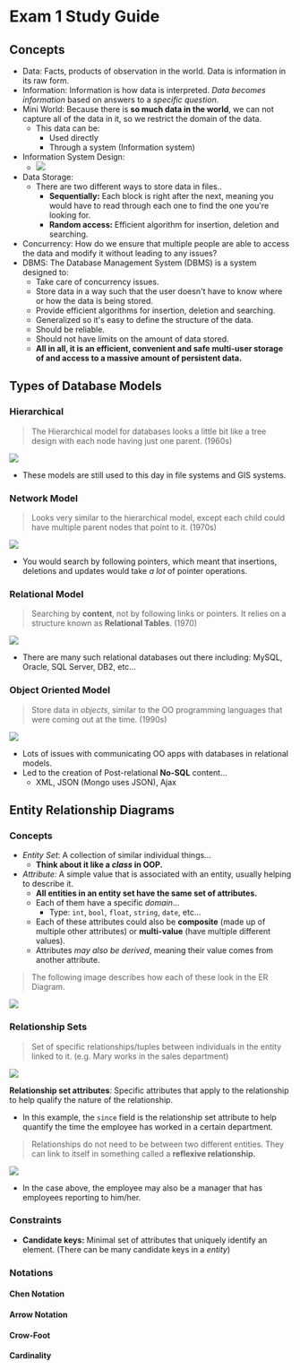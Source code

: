 # Exam 1 Study Guide

## Concepts

- Data: Facts, products of observation in the world. Data is information in its raw form.
- Information: Information is how data is interpreted. *Data becomes information* based on answers to a *specific question*.
- Mini World: Because there is **so much data in the world**, we can not capture all of the data in it, so we restrict the domain of the data. 
	- This data can be:
		- Used directly
		- Through a system (Information system)
- Information System Design:
	- ![](imgs/info-sys-design.png)
- Data Storage:
	- There are two different ways to store data in files..
		- **Sequentially:** Each block is right after the next, meaning you would have to read through each one to find the one you're looking for.
		- **Random access:** Efficient algorithm for insertion, deletion and searching.
- Concurrency: How do we ensure that multiple people are able to access the data and modify it without leading to any issues?
- DBMS: The Database Management System (DBMS) is a system designed to:
	- Take care of concurrency issues.
	- Store data in a way such that the user doesn't have to know where or how the data is being stored.
	- Provide efficient algorithms for insertion, deletion and searching.
	- Generalized so it's easy to define the structure of the data.
	- Should be reliable.
	- Should not have limits on the amount of data stored.
	- **All in all, it is an efficient, convenient and safe multi-user storage of and access to a massive amount of persistent data.**

## Types of Database Models

### Hierarchical

> The Hierarchical model for databases looks a little bit like a tree design with each node having just one parent. (1960s)

![](imgs/dbms-hier.png)

- These models are still used to this day in file systems and GIS systems.

### Network Model

> Looks very similar to the hierarchical model, except each child could have multiple parent nodes that point to it. (1970s)

![](imgs/dmbs-network.png)

- You would search by following pointers, which meant that insertions, deletions and updates would take *a lot* of pointer operations.

### Relational Model

> Searching by **content**, not by following links or pointers. It relies on a structure known as **Relational Tables**. (1970)

![](imgs/dmbs-relational.png)

- There are many such relational databases out there including: MySQL, Oracle, SQL Server, DB2, etc...

### Object Oriented Model

> Store data in *objects*, similar to the OO programming languages that were coming out at the time. (1990s)

![](imgs/dbms-oo.png)

- Lots of issues with communicating OO apps with databases in relational models. 
- Led to the creation of Post-relational **No-SQL** content...
	- XML, JSON (Mongo uses JSON), Ajax

## Entity Relationship Diagrams

### Concepts

- *Entity Set*: A collection of similar individual things...
	- **Think about it like a *class* in OOP.**
- *Attribute:* A simple value that is associated with an entity, usually helping to describe it.
	- **All entities in an entity set have the same set of attributes.**
	- Each of them have a specific *domain*...
		- Type: `int`, `bool`, `float`, `string`, `date`, etc...
	- Each of these attributes could also be **composite** (made up of multiple other attributes) or **multi-value** (have multiple different values).
	- Attributes *may also be derived*, meaning their value comes from another attribute.

> The following image describes how each of these look in the ER Diagram.

![](imgs/erd-attribute.png)

### Relationship Sets

> Set of specific relationships/tuples between individuals in the entity linked to it. (e.g. Mary works in the sales department)

![](imgs/er-diagram.png)

**Relationship set attributes**: Specific attributes that apply to the relationship to help qualify the nature of the relationship.

- In this example, the `since` field is the relationship set attribute to help quantify the time the employee has worked in a certain department.

> Relationships do not need to be between two different entities. They can link to itself in something called a **reflexive relationship.**

![](imgs/er-model-reflexive.png)

- In the case above, the employee may also be a manager that has employees reporting to him/her. 

### Constraints

- **Candidate keys:** Minimal set of attributes that uniquely identify an element. (There can be many candidate keys in a *entity*)

### Notations

#### Chen Notation

#### Arrow Notation

#### Crow-Foot

#### Cardinality

